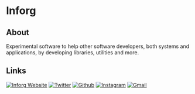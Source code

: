# Inforg

## About

Experimental software to help other software developers, both systems and applications, by developing libraries, utilities and more.

## Links

<a href="https://inforg.dev"><img src="https://img.shields.io/badge/-Website-30363D?style=flat&amp;logo=html5" alt="Inforg Website"/></a> <a href="https://twitter.com/inforgdev"><img src="https://img.shields.io/badge/-Twitter-30363D?style=flat&amp;logo=twitter" alt="Twitter"/></a> <a href="https://github.com/inforgdev"><img src="https://img.shields.io/badge/-Github-30363D?style=flat&amp;logo=github" alt="Github"/></a> <a href="https://instagram.com/inforgdev"><img src="https://img.shields.io/badge/-Instagram-30363D?style=flat&amp;logo=instagram" alt="Instagram"/></a> <a href="mailto:contact@inforg.dev"><img src="https://img.shields.io/badge/-Gmail-30363D?style=flat&amp;logo=gmail" alt="Gmail"/></a>
